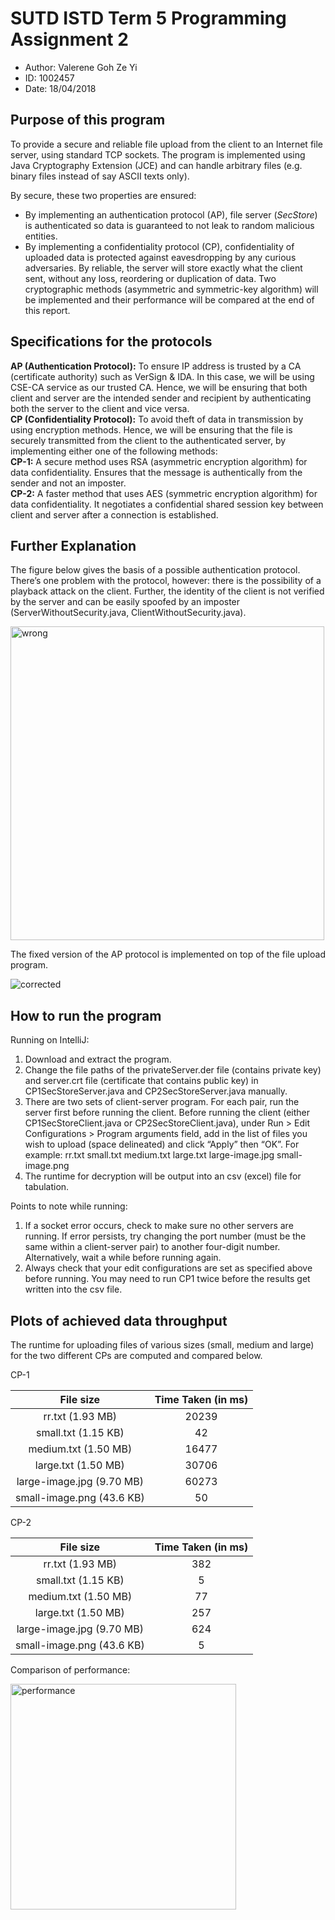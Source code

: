 # SUTD ISTD Term 5 Programming Assignment 2
- Author: Valerene Goh Ze Yi
- ID: 1002457   
- Date: 18/04/2018

## Purpose of this program
To provide a secure and reliable file upload from the client to an Internet file server, using standard TCP sockets. The program is implemented using Java Cryptography Extension (JCE) and can handle arbitrary files (e.g. binary files instead of say ASCII texts only).

By secure, these two properties are ensured:
-	By implementing an authentication protocol (AP), file server (*SecStore*) is authenticated so data is guaranteed to not leak to random malicious entities.
-	By implementing a confidentiality protocol (CP), confidentiality of uploaded data is protected against eavesdropping by any curious adversaries.
By reliable, the server will store exactly what the client sent, without any loss, reordering or duplication of data.
Two cryptographic methods (asymmetric and symmetric-key algorithm) will be implemented and their performance will be compared at the end of this report.

## Specifications for the protocols
**AP (Authentication Protocol):** To ensure IP address is trusted by a CA (certificate authority) such as VerSign & IDA. In this case, we will be using CSE-CA service as our trusted CA. 
Hence, we will be ensuring that both client and server are the intended sender and recipient by authenticating both the server to the client and vice versa.
</br>
**CP (Confidentiality Protocol):** To avoid theft of data in transmission by using encryption methods.
Hence, we will be ensuring that the file is securely transmitted from the client to the authenticated server, by implementing either one of the following methods:
</br>
**CP-1:** A secure method uses RSA (asymmetric encryption algorithm) for data confidentiality. Ensures that the message is authentically from the sender and not an imposter.
</br>
**CP-2:** A faster method that uses AES (symmetric encryption algorithm) for data confidentiality. It negotiates a confidential shared session key between client and server after a connection is established. 

## Further Explanation
The figure below gives the basis of a possible authentication protocol. There’s one problem with the protocol, however: there is the possibility of a playback attack on the client. Further, the identity of the client is not verified by the server and can be easily spoofed by an imposter (ServerWithoutSecurity.java, ClientWithoutSecurity.java).

<img width="502" alt="wrong" src="https://user-images.githubusercontent.com/23626462/38912968-ec851a32-430a-11e8-8e4f-0e032ef97484.png">

The fixed version of the AP protocol is implemented on top of the file upload program.

![corrected](https://user-images.githubusercontent.com/23626462/38912967-ec0c6376-430a-11e8-9b2f-338998dd470d.png)

## How to run the program
Running on IntelliJ:
1.	Download and extract the program.
2.	Change the file paths of the privateServer.der file (contains private key) and server.crt file (certificate that contains public key) in CP1SecStoreServer.java and CP2SecStoreServer.java manually.
3.	There are two sets of client-server program. For each pair, run the server first before running the client. Before running the client (either CP1SecStoreClient.java or CP2SecStoreClient.java), under Run > Edit Configurations > Program arguments field, add in the list of files you wish to upload (space delineated) and click “Apply” then “OK”. For example:
rr.txt small.txt medium.txt large.txt large-image.jpg small-image.png
4.	The runtime for decryption will be output into an csv (excel) file for tabulation.

Points to note while running:
1.	If a socket error occurs, check to make sure no other servers are running. If error persists, try changing the port number (must be the same within a client-server pair) to another four-digit number. Alternatively, wait a while before running again.
2.	Always check that your edit configurations are set as specified above before running. You may need to run CP1 twice before the results get written into the csv file.

## Plots of achieved data throughput
The runtime for uploading files of various sizes (small, medium and large) for the two different CPs are computed and compared below.

CP-1

| File size                 | Time Taken (in ms) |
| :-----------------------: | :----------------: |
| rr.txt (1.93 MB)          | 20239              |
| small.txt (1.15 KB)       | 42                 |
| medium.txt (1.50 MB)      | 16477              |
| large.txt (1.50 MB)       | 30706              |
| large-image.jpg (9.70 MB) | 60273              |
| small-image.png (43.6 KB) | 50                 |

CP-2

| File size                 | Time Taken (in ms) |
| :-----------------------: | :----------------: |
| rr.txt (1.93 MB)          | 382                |
| small.txt (1.15 KB)       | 5                  |
| medium.txt (1.50 MB)      | 77                 |
| large.txt (1.50 MB)       | 257                |
| large-image.jpg (9.70 MB) | 624                |
| small-image.png (43.6 KB) | 5                  |

Comparison of performance:

<img width="361" alt="performance" src="https://user-images.githubusercontent.com/23626462/38912976-f25601a6-430a-11e8-806f-b2226f388797.png">

